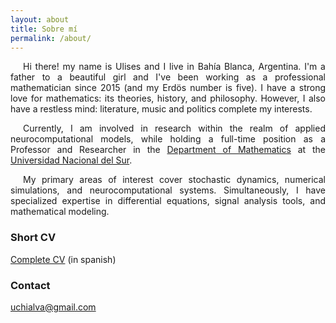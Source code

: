 ```yaml
---
layout: about
title: Sobre mí
permalink: /about/
---
```

<p  style="text-indent: 20px; text-align: justify;">Hi there! my name is Ulises and I live in Bahía Blanca, Argentina. I'm a father to a beautiful girl and I've been working as a professional mathematician since 2015 (and my Erdös number is five). I have a strong love for mathematics: its theories, history, and philosophy. However, I also have a restless mind: literature, music and politics complete my interests. </p>

<p  style="text-indent: 20px; text-align: justify;">Currently, I am involved in research within the realm of applied neurocomputational models, while holding a full-time position as a Professor and Researcher in the <a href = "https://www.matematica.uns.edu.ar/default.php">Department of Mathematics</a> at the <a href="https://uns.edu.ar">Universidad Nacional del Sur</a>.</p>

<p s style="text-indent: 20px; text-align: justify;">My primary areas of interest cover stochastic dynamics, numerical simulations, and neurocomputational systems. Simultaneously, I have specialized expertise in differential equations, signal analysis tools, and mathematical modeling.</p>

### Short CV
<p style="text-align:justify;"> <a href = "https://servicios.uns.edu.ar/intrauns/consultas/personal/curriculum/cvitae_ingles/ver_curri.asp?docu=C14214.pdf%20%20%20%20%20%20%20%20%20%20%20%20%20%20%20%20%20%20%20%20%20%20%20%20%20%20%20%20%20%20%20%20%20%20%20%20%20%20%20%20%20%20%20%20%20%20%20%20%20%20%20%20%20%20%20%20%20%20%20%20%20%20%20%20%20%20%20%20%20%20%20%20%20%20%20%20%20%20%20%20%20%20%20%20%20%20%20%20%20%20%20%20%20%20%20%20%20%20%20%20%20%20%20%20%20%20%20%20%20%20%20%20%20%20%20%20%20%20%20%20%20%20%20%20%20%20%20%20%20%20%20%20%20%20%20%20%20%20%20%20&nombre=CHIALVA%20%20%20%20%20%20%20%20%20%20%20%20%20,%20ULISES">Complete CV</a> (in spanish)</p>

### Contact

[uchialva@gmail.com](mailto:uchialva@gmail.com)
